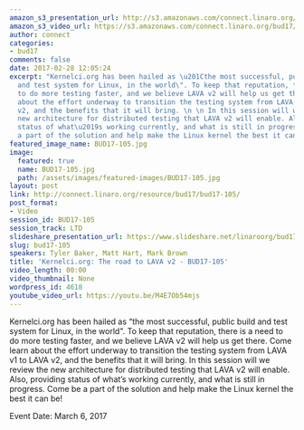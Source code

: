 ```yaml
---
amazon_s3_presentation_url: http://s3.amazonaws.com/connect.linaro.org/bud17/Presentations/BUD17-105%20-%20KernelCI-%20Road%20to%20LAVA%20v2.pdf
amazon_s3_video_url: https://s3.amazonaws.com/connect.linaro.org/bud17/Videos/Monday/BUD17-105%20The%20road%20to%20LAVA%20v2.mp4
author: connect
categories:
- bud17
comments: false
date: 2017-02-28 12:05:24
excerpt: "Kernelci.org has been hailed as \u201Cthe most successful, public build
  and test system for Linux, in the world\". To keep that reputation, there is a need
  to do more testing faster, and we believe LAVA v2 will help us get there. Come learn
  about the effort underway to transition the testing system from LAVA v1 to LAVA
  v2, and the benefits that it will bring. \n \n In this session will we review the
  new architecture for distributed testing that LAVA v2 will enable. Also, providing
  status of what\u2019s working currently, and what is still in progress. Come be
  a part of the solution and help make the Linux kernel the best it can be!"
featured_image_name: BUD17-105.jpg
image:
  featured: true
  name: BUD17-105.jpg
  path: /assets/images/featured-images/BUD17-105.jpg
layout: post
link: http://connect.linaro.org/resource/bud17/bud17-105/
post_format:
- Video
session_id: BUD17-105
session_track: LTD
slideshare_presentation_url: https://www.slideshare.net/linaroorg/bud17105-kernelciorg-the-road-to-lava-v2
slug: bud17-105
speakers: Tyler Baker, Matt Hart, Mark Brown
title: 'Kernelci.org: The road to LAVA v2 - BUD17-105'
video_length: 00:00
video_thumbnail: None
wordpress_id: 4618
youtube_video_url: https://youtu.be/M4E7Ob54mjs
---
```


Kernelci.org has been hailed as “the most successful, public build and test system for Linux, in the world". To keep that reputation, there is a need to do more testing faster, and we believe LAVA v2 will help us get there. Come learn about the effort underway to transition the testing system from LAVA v1 to LAVA v2, and the benefits that it will bring. In this session will we review the new architecture for distributed testing that LAVA v2 will enable. Also, providing status of what’s working currently, and what is still in progress. Come be a part of the solution and help make the Linux kernel the best it can be!

Event Date: March 6, 2017